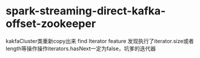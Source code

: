 # spark-streaming-direct-kafka-offset-zookeeper
kakfaCluster类重新copy出来
find Iterator feature
发现执行了iterator.size或者length等操作操作iterators.hasNext一定为false，坑爹的迭代器
